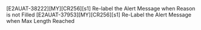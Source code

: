 [E2AUAT-38222][MY][CR256][s1] Re-label the Alert Message when Reason is not Filled
[E2AUAT-37953][MY][CR256][s1] Re-Label the Alert Message when Max Length Reached
